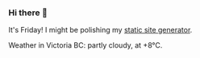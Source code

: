 ### Hi there :wave:

It's Friday! I might be polishing my [static site generator](https://github.com/bewuethr/pandoc-bash-blog).

Weather in Victoria BC: partly cloudy, at +8°C.
